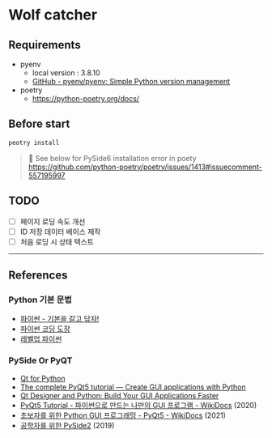 # Wolf catcher

## Requirements

- pyenv 
  - local version : 3.8.10
  - [GitHub - pyenv/pyenv: Simple Python version management](https://github.com/pyenv/pyenv)
- poetry
  - https://python-poetry.org/docs/

## Before start

```bash
peotry install
```

> 🚀 See below for PySide6 installation error in poety </br>
> https://github.com/python-poetry/poetry/issues/1413#issuecomment-557195997


## TODO
- [ ] 페이지 로딩 속도 개선
- [ ] ID 저장 데이터 베이스 제작
- [ ] 처음 로딩 시 상태 텍스트 

---

## References
### Python 기본 문법
* [파이썬 - 기본을 갈고 닦자!](https://wikidocs.net/book/1553)
* [파이썬 코딩 도장](https://dojang.io/course/view.php?id=7)
* [레벨업 파이썬](https://wikidocs.net/book/4170)

### PySide Or PyQT
* [Qt for Python](https://doc.qt.io/qtforpython/index.html)
* [The complete PyQt5 tutorial — Create GUI applications with Python](https://www.pythonguis.com/pyqt5-tutorial/#qt-creator)
* [Qt Designer and Python: Build Your GUI Applications Faster](https://realpython.com/qt-designer-python/)
* [PyQt5 Tutorial - 파이썬으로 만드는 나만의 GUI 프로그램 - WikiDocs](https://wikidocs.net/book/2165) (2020)
* [초보자를 위한 Python GUI 프로그래밍 - PyQt5 - WikiDocs](https://wikidocs.net/book/2944) (2021)
* [공학자를 위한 PySide2](https://wikidocs.net/book/2957) (2019)